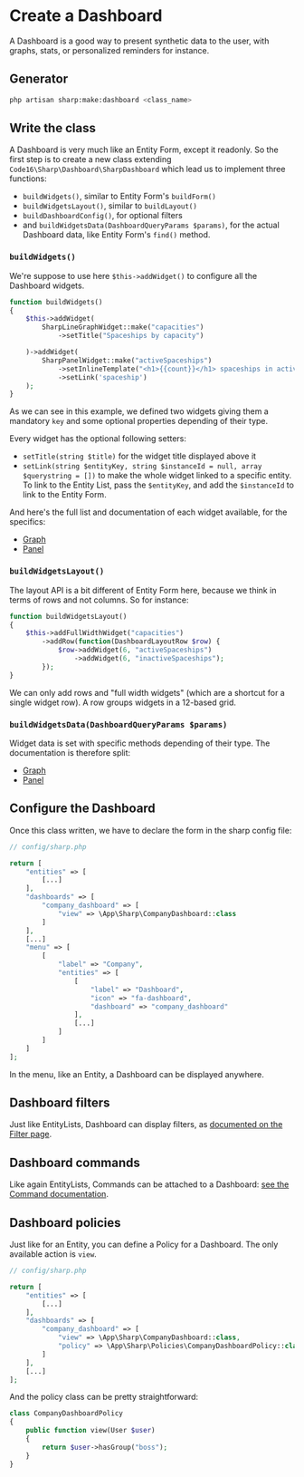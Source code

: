 # Create a Dashboard

A Dashboard is a good way to present synthetic data to the user, with graphs, stats, or personalized reminders for instance.

## Generator

```bash
php artisan sharp:make:dashboard <class_name>
```

## Write the class

A Dashboard is very much like an Entity Form, except it readonly. So the first step is to create a new class extending `Code16\Sharp\Dashboard\SharpDashboard` which lead us to implement three functions:

- `buildWidgets()`, similar to Entity Form's `buildForm()`
- `buildWidgetsLayout()`, similar to `buildLayout()`
- `buildDashboardConfig()`, for optional filters
- and `buildWidgetsData(DashboardQueryParams $params)`, for the actual Dashboard data, like Entity Form's `find()` method.

### `buildWidgets()`

We're suppose to use here `$this->addWidget()` to configure all the Dashboard widgets.

```php
function buildWidgets()
{
    $this->addWidget(
        SharpLineGraphWidget::make("capacities")
            ->setTitle("Spaceships by capacity")

    )->addWidget(
        SharpPanelWidget::make("activeSpaceships")
            ->setInlineTemplate("<h1>{{count}}</h1> spaceships in activity")
            ->setLink('spaceship')
    );
}
```

As we can see in this example, we defined two widgets giving them a mandatory `key` and some optional properties depending of their type.

Every widget has the optional following setters:

- `setTitle(string $title)` for the widget title displayed above it
- `setLink(string $entityKey, string $instanceId = null, array $querystring = [])` to make the whole widget linked to a specific entity. To link to the Entity List, pass the `$entityKey`, and add the `$instanceId` to link to the Entity Form.

And here's the full list and documentation of each widget available, for the specifics:

- [Graph](dashboard-widgets/graph.md)
- [Panel](dashboard-widgets/panel.md)

### `buildWidgetsLayout()`

The layout API is a bit different of Entity Form here, because we think in terms of rows and not columns. So for instance:

```php
function buildWidgetsLayout()
{
    $this->addFullWidthWidget("capacities")
        ->addRow(function(DashboardLayoutRow $row) {
            $row->addWidget(6, "activeSpaceships")
                ->addWidget(6, "inactiveSpaceships");
        });
}
```

We can only add rows and "full width widgets" (which are a shortcut for a single widget row). A row groups widgets in a 12-based grid.

### `buildWidgetsData(DashboardQueryParams $params)`

Widget data is set with specific methods depending of their type. The documentation is therefore split:

- [Graph](dashboard-widgets/graph.md)
- [Panel](dashboard-widgets/panel.md)

## Configure the Dashboard

Once this class written, we have to declare the form in the sharp config file:

```php
// config/sharp.php

return [
    "entities" => [
        [...]
    ],
    "dashboards" => [
        "company_dashboard" => [
            "view" => \App\Sharp\CompanyDashboard::class
        ]
    ],
    [...]
    "menu" => [
        [
            "label" => "Company",
            "entities" => [
                [
                    "label" => "Dashboard",
                    "icon" => "fa-dashboard",
                    "dashboard" => "company_dashboard"
                ],
                [...]
            ]
        ]
    ]
];
```

In the menu, like an Entity, a Dashboard can be displayed anywhere.

## Dashboard filters

Just like EntityLists, Dashboard can display filters, as [documented on the Filter page](filters.md).

## Dashboard commands

Like again EntityLists, Commands can be attached to a Dashboard: [see the Command documentation](commands.md).

## Dashboard policies

Just like for an Entity, you can define a Policy for a Dashboard. The only available action is `view`.

```php
// config/sharp.php

return [
    "entities" => [
        [...]
    ],
    "dashboards" => [
        "company_dashboard" => [
            "view" => \App\Sharp\CompanyDashboard::class,
            "policy" => \App\Sharp\Policies\CompanyDashboardPolicy::class,
        ]
    ],
    [...]
];
```

And the policy class can be pretty straightforward:

```php
class CompanyDashboardPolicy
{
    public function view(User $user)
    {
        return $user->hasGroup("boss");
    }
}
```

